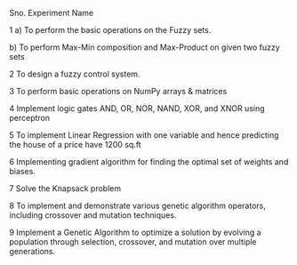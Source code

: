 Sno.   Experiment Name

1 a) To perform the basic operations on the Fuzzy sets.

   b) To perform Max-Min composition and Max-Product on given two fuzzy sets

2 To design a fuzzy control system.

3 To perform basic operations on NumPy arrays & matrices

4 Implement logic gates AND, OR, NOR, NAND, XOR, and XNOR using perceptron

5 To implement Linear Regression with one variable and hence predicting the house of a price have 1200 sq.ft

6 Implementing gradient algorithm for finding the optimal set of weights and biases.

7 Solve the Knapsack problem

8 To implement and demonstrate various genetic algorithm operators, including crossover and mutation techniques.

9 Implement a Genetic Algorithm to optimize a solution by evolving a population through selection, crossover, and mutation over multiple generations.
